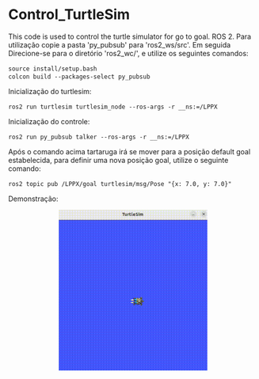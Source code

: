 # Control_TurtleSim
This code is used to control the turtle simulator for go to goal. ROS 2.
Para utilização copie a pasta 'py_pubsub' para 'ros2_ws/src'. Em seguida Direcione-se para o diretório 'ros2_wc/', e utilize os seguintes comandos:
``` shell
source install/setup.bash
colcon build --packages-select py_pubsub
```
Inicialização do turtlesim: 
``` shell
ros2 run turtlesim turtlesim_node --ros-args -r __ns:=/LPPX
```
Inicialização do controle:
``` shell
ros2 run py_pubsub talker --ros-args -r __ns:=/LPPX
```
Após o comando acima tartaruga irá se mover para a posição default goal estabelecida, para definir uma nova posição goal, utilize o seguinte comando:
``` shell
ros2 topic pub /LPPX/goal turtlesim/msg/Pose "{x: 7.0, y: 7.0}"
```
Demonstração: <br />
<p align="center">
<img src="https://github.com/lorenzoppx/Control_TurtleSim/blob/main/control.gif" width="300">
<p />
